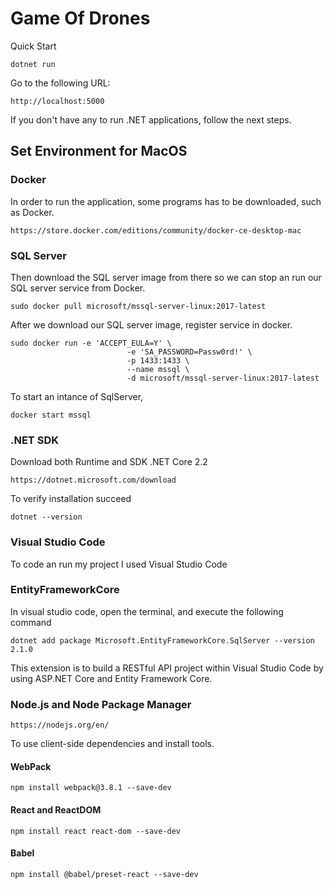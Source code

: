 # Game Of Drones

Quick Start

```
dotnet run
```

Go to the following URL:

```
http://localhost:5000
```

If you don't have any to run .NET applications, follow the next steps.


## Set Environment for MacOS


### Docker
In order to run the application, some programs has to be downloaded, such as Docker.
```
https://store.docker.com/editions/community/docker-ce-desktop-mac
```

### SQL Server
Then download the SQL server image from there so we can stop an run our SQL server service from Docker.

```
sudo docker pull microsoft/mssql-server-linux:2017-latest
```

After we download our SQL server image, register service in docker.

```
sudo docker run -e 'ACCEPT_EULA=Y' \
                          -e 'SA_PASSWORD=Passw0rd!' \
                          -p 1433:1433 \
                          --name mssql \
                          -d microsoft/mssql-server-linux:2017-latest
```

To start an intance of SqlServer,

```
docker start mssql
```


### .NET SDK

Download both Runtime and SDK .NET Core 2.2

```
https://dotnet.microsoft.com/download
```

To verify installation succeed

```
dotnet --version
```


### Visual Studio Code

To code an run my project I used Visual Studio Code


### EntityFrameworkCore

In visual studio code, open the terminal, and execute the following command

```
dotnet add package Microsoft.EntityFrameworkCore.SqlServer --version 2.1.0
```

This extension is to build a RESTful API project within Visual Studio Code by using ASP.NET Core and Entity Framework Core.


### Node.js and Node Package Manager

```
https://nodejs.org/en/
```

To use client-side dependencies and install tools.

#### WebPack
```
npm install webpack@3.8.1 --save-dev
```

#### React and ReactDOM
```
npm install react react-dom --save-dev
```

#### Babel
```
npm install @babel/preset-react --save-dev
```
